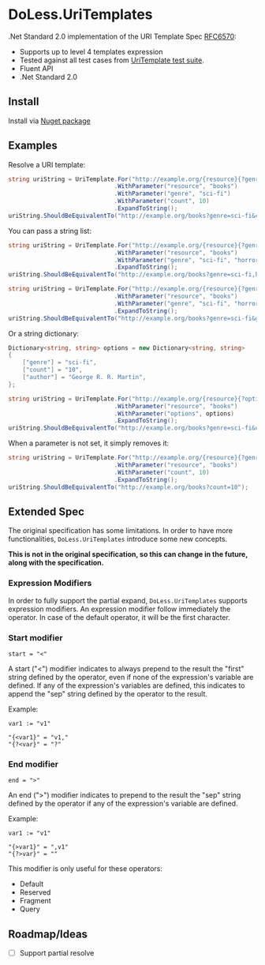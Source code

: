 # DoLess.UriTemplates

.Net Standard 2.0 implementation of the URI Template Spec [RFC6570](http://tools.ietf.org/html/rfc6570):

* Supports up to level 4 templates expression
* Tested against all test cases from [UriTemplate test suite](https://github.com/uri-templates/uritemplate-test).
* Fluent API
* .Net Standard 2.0

## Install

Install via [Nuget package](https://www.nuget.org/packages/DoLess.UriTemplates)

## Examples

Resolve a URI template:

```csharp
string uriString = UriTemplate.For("http://example.org/{resource}{?genre,count}")
                              .WithParameter("resource", "books")
                              .WithParameter("genre", "sci-fi")
                              .WithParameter("count", 10)
                              .ExpandToString();
uriString.ShouldBeEquivalentTo("http://example.org/books?genre=sci-fi&count=10");
```

You can pass a string list:

```csharp
string uriString = UriTemplate.For("http://example.org/{resource}{?genre}")
                              .WithParameter("resource", "books")
                              .WithParameter("genre", "sci-fi", "horror", "fantasy")
                              .ExpandToString();
uriString.ShouldBeEquivalentTo("http://example.org/books?genre=sci-fi,horror,fantasy");
```

```csharp
string uriString = UriTemplate.For("http://example.org/{resource}{?genre*}")
                              .WithParameter("resource", "books")
                              .WithParameter("genre", "sci-fi", "horror", "fantasy")
                              .ExpandToString();
uriString.ShouldBeEquivalentTo("http://example.org/books?genre=sci-fi&genre=horror&genre=fantasy");
```

Or a string dictionary:

```csharp
Dictionary<string, string> options = new Dictionary<string, string>
{
    ["genre"] = "sci-fi",
    ["count"] = "10",
    ["author"] = "George R. R. Martin",
};

string uriString = UriTemplate.For("http://example.org/{resource}{?options*}")
                              .WithParameter("resource", "books")
                              .WithParameter("options", options)
                              .ExpandToString();
uriString.ShouldBeEquivalentTo("http://example.org/books?genre=sci-fi&count=10&author=George%20R.%20R.%20Martin");
```

When a parameter is not set, it simply removes it:

```csharp
string uriString = UriTemplate.For("http://example.org/{resource}{?genre,count}")
                              .WithParameter("resource", "books")
                              .WithParameter("count", 10)
                              .ExpandToString();
uriString.ShouldBeEquivalentTo("http://example.org/books?count=10");
```

## Extended Spec

The original specification has some limitations. In order to have more functionalities, `DoLess.UriTemplates` introduce some new concepts.

**This is not in the original specification, so this can change in the future, along with the specification.**

### Expression Modifiers

In order to fully support the partial expand, `DoLess.UriTemplates` supports expression modifiers.
An expression modifier follow immediately the operator. In case of the default operator, it will be the first character.

### Start modifier

```abnf
start = "<"
```

A start ("<") modifier indicates to always prepend to the result the "first" string defined by the operator, even if none of the expression's variable are defined.
If any of the expression's variables are defined, this indicates to append the "sep" string defined by the operator to the result.

Example:

```
var1 := "v1"

"{<var1}" = "v1,"
"{?<var}" = "?"
```

### End modifier

```abnf
end = ">"
```

An end (">") modifier indicates to prepend to the result the "sep" string defined by the operator if any of the expression's variable are defined.

Example:

```
var1 := "v1"

"{>var1}" = ",v1"
"{?>var}" = ""
```

This modifier is only useful for these operators:

* Default
* Reserved
* Fragment
* Query

## Roadmap/Ideas

- [ ] Support partial resolve